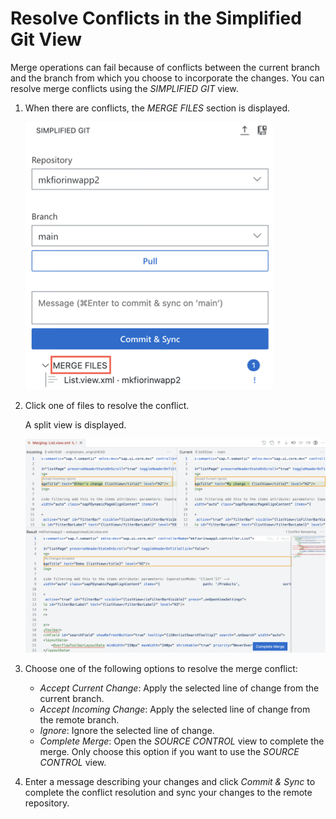 <!-- loio52c441b50107422d9723ccb4d1b6dcf3 -->

# Resolve Conflicts in the Simplified Git View

Merge operations can fail because of conflicts between the current branch and the branch from which you choose to incorporate the changes. You can resolve merge conflicts using the *SIMPLIFIED GIT* view.

1.  When there are conflicts, the *MERGE FILES* section is displayed.

    ![Merge Files](images/merge-_7_cm_146f557.png)

2.  Click one of files to resolve the conflict.

    A split view is displayed.

    ![Split View](images/merge_conflict_5e37127.png)

3.  Choose one of the following options to resolve the merge conflict:
    -   *Accept Current Change*: Apply the selected line of change from the current branch.
    -   *Accept Incoming Change*: Apply the selected line of change from the remote branch.
    -   *Ignore*: Ignore the selected line of change.
    -   *Complete Merge*: Open the *SOURCE CONTROL* view to complete the merge. Only choose this option if you want to use the *SOURCE CONTROL* view.

4.  Enter a message describing your changes and click *Commit & Sync* to complete the conflict resolution and sync your changes to the remote repository.

